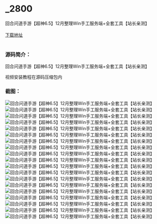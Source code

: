 # _2800
回合问道手游【超神6.5】12月整理Win手工服务端+全套工具【站长亲测】
<br/></br>
[下载地址](https://www.uuid2.com/2800.html "下载地址")
<br/></br>
<h3>源码简介：</h3>
<p>回合问道手游【超神6.5】12月整理Win手工服务端+全套工具【站长亲测】<p>
<p>视频安装教程在源码压缩包内<p>
<h3>截图：</h3>
<img src="https://www.uuid2.com/wp-content/uploads/img/202112/ded9264398.jpg" alt="回合问道手游【超神6.5】12月整理Win手工服务端+全套工具【站长亲测】"><img src="https://www.uuid2.com/wp-content/uploads/img/202112/516207b349.jpg" alt="回合问道手游【超神6.5】12月整理Win手工服务端+全套工具【站长亲测】"><img src="https://www.uuid2.com/wp-content/uploads/img/202112/e17be88994.jpg" alt="回合问道手游【超神6.5】12月整理Win手工服务端+全套工具【站长亲测】"><img src="https://www.uuid2.com/wp-content/uploads/img/202112/b1ac410944.jpg" alt="回合问道手游【超神6.5】12月整理Win手工服务端+全套工具【站长亲测】"><img src="https://www.uuid2.com/wp-content/uploads/img/202112/e79a74e405.jpg" alt="回合问道手游【超神6.5】12月整理Win手工服务端+全套工具【站长亲测】"><img src="https://www.uuid2.com/wp-content/uploads/img/202112/2a35403373.jpg" alt="回合问道手游【超神6.5】12月整理Win手工服务端+全套工具【站长亲测】"><img src="https://www.uuid2.com/wp-content/uploads/img/202112/470f805704.jpg" alt="回合问道手游【超神6.5】12月整理Win手工服务端+全套工具【站长亲测】"><img src="https://www.uuid2.com/wp-content/uploads/img/202112/b65b858596.jpg" alt="回合问道手游【超神6.5】12月整理Win手工服务端+全套工具【站长亲测】"><img src="https://www.uuid2.com/wp-content/uploads/img/202112/72adba2368.jpg" alt="回合问道手游【超神6.5】12月整理Win手工服务端+全套工具【站长亲测】"><img src="https://www.uuid2.com/wp-content/uploads/img/202112/8a932a0940.jpg" alt="回合问道手游【超神6.5】12月整理Win手工服务端+全套工具【站长亲测】"><img src="https://www.uuid2.com/wp-content/uploads/img/202112/0c959f6298.jpg" alt="回合问道手游【超神6.5】12月整理Win手工服务端+全套工具【站长亲测】"><img src="https://www.uuid2.com/wp-content/uploads/img/202112/1d9ccd9886.jpg" alt="回合问道手游【超神6.5】12月整理Win手工服务端+全套工具【站长亲测】"><img src="https://www.uuid2.com/wp-content/uploads/img/202112/32c9ba6845.jpg" alt="回合问道手游【超神6.5】12月整理Win手工服务端+全套工具【站长亲测】"><img src="https://www.uuid2.com/wp-content/uploads/img/202112/f68fda9521.jpg" alt="回合问道手游【超神6.5】12月整理Win手工服务端+全套工具【站长亲测】"><img src="https://www.uuid2.com/wp-content/uploads/img/202112/3136363946.jpg" alt="回合问道手游【超神6.5】12月整理Win手工服务端+全套工具【站长亲测】"><img src="https://www.uuid2.com/wp-content/uploads/img/202112/00c5afe232.jpg" alt="回合问道手游【超神6.5】12月整理Win手工服务端+全套工具【站长亲测】"><img src="https://www.uuid2.com/wp-content/uploads/img/202112/8aba27d653.jpg" alt="回合问道手游【超神6.5】12月整理Win手工服务端+全套工具【站长亲测】"><img src="https://www.uuid2.com/wp-content/uploads/img/202112/974ef8c960.jpg" alt="回合问道手游【超神6.5】12月整理Win手工服务端+全套工具【站长亲测】"><img src="https://www.uuid2.com/wp-content/uploads/img/202112/36e6afc144.jpg" alt="回合问道手游【超神6.5】12月整理Win手工服务端+全套工具【站长亲测】">
